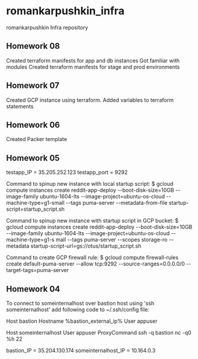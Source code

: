 # romankarpushkin_infra
romankarpushkin Infra repository

## Homework 08
Created terraform manifests for app and db instances
Got familiar with modules
Created terraform manifests for stage and prod environments

## Homework 07
Created GCP instance using terraform.
Added variables to terraform statements

## Homework 06
Created Packer template

## Homework 05
testapp_IP = 35.205.252.123 testapp_port = 9292

Command to spinup new instance with local startup script: $ gcloud compute instances create reddit-app-deploy --boot-disk-size=10GB --image-family ubuntu-1604-lts --image-project=ubuntu-os-cloud --machine-type=g1-small --tags puma-server --metadata-from-file startup-script=startup_script.sh

Command to spinup new instance with startup script in GCP bucket: $ gcloud compute instances create reddit-app-deploy --boot-disk-size=10GB --image-family ubuntu-1604-lts --image-project=ubuntu-os-cloud --machine-type=g1-s mall --tags puma-server --scopes storage-ro --metadata startup-script-url=gs://otus/startup_script.sh

Command to create GCP firewall rule: $ gcloud compute firewall-rules create default-puma-server --allow tcp:9292 --source-ranges=0.0.0.0/0 --target-tags=puma-server

## Homework 04
To connect to someinternalhost over bastion host using 'ssh someinternalhost' add following code to ~/.ssh/config file:

Host bastion Hostname %bastion_external_ip% User appuser

Host someinternalhost User appuser ProxyCommand ssh -q bastion nc -q0 %h 22

bastion_IP = 35.204.130.174 someinternalhost_IP = 10.164.0.3

